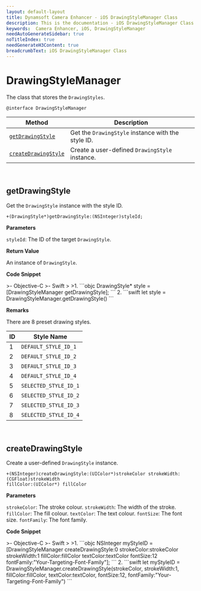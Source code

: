 ```yaml
---
layout: default-layout
title: Dynamsoft Camera Enhancer - iOS DrawingStyleManager Class
description: This is the documentation - iOS DrawingStyleManager Class page of Dynamsoft Camera Enhancer.
keywords:  Camera Enhancer, iOS, DrawingStyleManager
needAutoGenerateSidebar: true
noTitleIndex: true
needGenerateH3Content: true
breadcrumbText: iOS DrawingStyleManager Class
---
```


# DrawingStyleManager

The class that stores the `DrawingStyles`.

```objc
@interface DrawingStyleManager
```

| Method | Description |
| ------ | ----------- |
| [`getDrawingStyle`](#getdrawingstyle) | Get the `DrawingStyle` instance with the style ID. |
| [`createDrawingStyle`](#createdrawingstyle) | Create a user-defined `DrawingStyle` instance. |

&nbsp;

## getDrawingStyle

Get the `DrawingStyle` instance with the style ID.

```objc
+(DrawingStyle*)getDrawingStyle:(NSInteger)styleId;
```

**Parameters**

`styleId`: The ID of the target `DrawingStyle`.

**Return Value**

An instance of `DrawingStyle`.

**Code Snippet**

<div class="sample-code-prefix"></div>
>- Objective-C
>- Swift
>
>1. 
```objc
DrawingStyle* style = [DrawingStyleManager getDrawingStyle];
```
2. 
```swift
let style = DrawingStyleManager.getDrawingStyle()
```

**Remarks**

There are 8 preset drawing styles.

| ID | Style Name |
| -- | ---------- |
| 1 | `DEFAULT_STYLE_ID_1` |
| 2 | `DEFAULT_STYLE_ID_2` |
| 3 | `DEFAULT_STYLE_ID_3` |
| 4 | `DEFAULT_STYLE_ID_4` |
| 5 | `SELECTED_STYLE_ID_1` |
| 6 | `SELECTED_STYLE_ID_2` |
| 7 | `SELECTED_STYLE_ID_3` |
| 8 | `SELECTED_STYLE_ID_4` |

&nbsp;

## createDrawingStyle

Create a user-defined `DrawingStyle` instance.

```objc
+(NSInteger)createDrawingStyle:(UIColor*)strokeColor strokeWidth:(CGFloat)strokeWidth 
fillColor:(UIColor*) fillColor
```

**Parameters**

`strokeColor`: The stroke colour.
`strokeWidth`: The width of the stroke.
`fillColor`: The fill colour.
`textColor`: The text colour.
`fontSize`: The font size.
`fontFamily`: The font family.

**Code Snippet**

<div class="sample-code-prefix"></div>
>- Objective-C
>- Swift
>
>1. 
```objc
NSInteger myStyleID = [DrawingStyleManager createDrawingStyle:0 strokeColor:strokeColor strokeWidth:1 fillColor:fillColor textColor:textColor fontSize:12 fontFamily:"Your-Targeting-Font-Family"];
```
2. 
```swift
let myStyleID = DrawingStyleManager.createDrawingStyle(strokeColor, strokeWidth:1, fillColor:fillColor, textColor:textColor, fontSize:12, fontFamily:"Your-Targeting-Font-Family")
```
